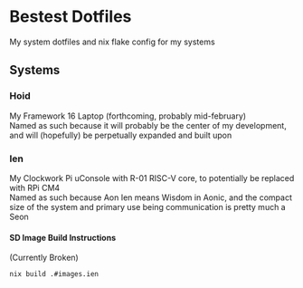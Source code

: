 # Bestest Dotfiles

My system dotfiles and nix flake config for my systems

## Systems

### Hoid

My Framework 16 Laptop (forthcoming, probably mid-february)  
Named as such because it will probably be the center of my development, and will (hopefully) be perpetually expanded and built upon

### Ien

My Clockwork Pi uConsole with R-01 RISC-V core, to potentially be replaced with RPi CM4  
Named as such because Aon Ien means Wisdom in Aonic, and the compact size of the system and primary use being communication is pretty much a Seon

#### SD Image Build Instructions
(Currently Broken)
```bash
nix build .#images.ien
```
